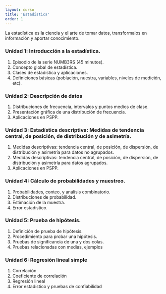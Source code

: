 ```yaml
---
layout: curso
title: 'Estadística'
order: 1
---
```


La estadística es la ciencia y el arte de tomar datos, transformalos en
información y aportar conocimiento.


### Unidad 1: Introducción a la estadística.
 1. Episodio de la serie NUMB3RS (45 minutos). 
 2. Concepto global de estadística.
 3. Clases de estadística y aplicaciones.
 4. Definiciones básicas (población, nuestra, variables, niveles de medición, etc).

### Unidad 2: Descripción de datos
 1. Distribuciones de frecuencia, intervalos y puntos medios de clase.
 2. Presentación gráfica de una distribución de frecuencia.
 3. Aplicaciones en PSPP.

### Unidad 3: Estadística descriptiva: Medidas de tendencia central, de posición, de distribución y de asimetría.
 1. Medidas descriptivas:   tendencia central, de posición, de dispersión, de distribución y asimetría para datos no agrupados.
 2. Medidas descriptivas:   tendencia central, de posición, de dispersión, de distribución y asimetría para datos  agrupados.
 3. Aplicaciones en PSPP.

### Unidad 4: Cálculo de probabilidades y muestreo.
 1. Probabilidades, conteo, y análisis combinatorio.
 2. Distribuciones de probabilidad.
 3. Estimación de la muestra.
 4. Error estadístico.

### Unidad 5: Prueba de hipótesis.
 1. Definición de prueba de hipótesis.
 2. Procedimiento para probar una hipótesis.
 3. Pruebas de significancia de una y dos colas.
 4. Pruebas relacionadas con medias, ejemplos

### Unidad 6: Regresión lineal simple
 1. Correlación
 2. Coeficiente de correlación
 3. Regresión lineal
 4. Error estadístico y pruebas de confiabilidad


  
